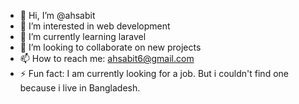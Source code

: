 - 👋 Hi, I’m @ahsabit
- 👀 I’m interested in web development
- 🌱 I’m currently learning laravel
- 💞️ I’m looking to collaborate on new projects
- 📫 How to reach me: ahsabit6@gmail.com
- ⚡ Fun fact: I am currently looking for a job. But i couldn't find one because i live in Bangladesh.

<!---
ahsabit/ahsabit is a ✨ special ✨ repository because its `README.md` (this file) appears on your GitHub profile.
You can click the Preview link to take a look at your changes.
--->
